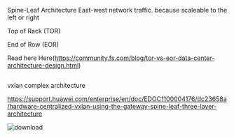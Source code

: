 Spine-Leaf Architecture
East-west network traffic. because scaleable to the left or right

Top of Rack (TOR)

End of Row (EOR)

Read here Here(https://community.fs.com/blog/tor-vs-eor-data-center-architecture-design.html)

##
vxlan complex architecture

https://support.huawei.com/enterprise/en/doc/EDOC1100004176/dc23658a/hardware-centralized-vxlan-using-the-gateway-spine-leaf-three-layer-architecture


![download](https://user-images.githubusercontent.com/83261924/220834863-74f69b48-9a78-4cc1-ad73-86ec9fe8f97c.png)



